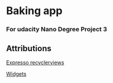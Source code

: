 # Baking app
### For udacity Nano Degree Project 3


## Attributions

[Expresso recyclerviews][ref-1]

[Widgets][ref-2]

[ref-1]:https://spin.atomicobject.com/2016/04/15/espresso-testing-recyclerviews/
[ref-2]:https://medium.com/@puruchauhan/android-widget-for-starters-5db14f23009b
